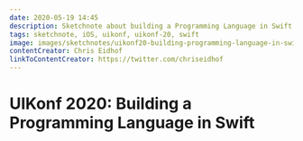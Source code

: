 ```yaml
---
date: 2020-05-19 14:45
description: Sketchnote about building a Programming Language in Swift from UIKonf 2020 (online conference)
tags: sketchnote, iOS, uikonf, uikonf-20, swift
image: images/sketchnotes/uikonf20-building-programming-language-in-swift-small.jpg
contentCreator: Chris Eidhof
linkToContentCreator: https://twitter.com/chriseidhof
---
```


# UIKonf 2020: Building a Programming Language in Swift
